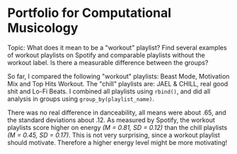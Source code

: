 # Portfolio for Computational Musicology

Topic: What does it mean to be a "workout" playlist? Find several examples of workout playlists on Spotify and comparable playlists without the workout label. Is there a measurable difference between the groups?

So far, I compared the following "workout" playlists: Beast Mode, Motivation Mix and Top Hits Workout. The "chill" playlists are: JAEL & CHILL, real good shit and Lo-Fi Beats. I combined all playlists using `rbind()`, and did all analysis in groups using `group_by(playlist_name)`.

There was no real difference in danceability, all means were about .65, and the standard deviations about .12. As measured by Spotify, the workout playlists score higher on energy *(M = 0.81, SD = 0.12)* than the chill playlists *(M = 0.45, SD = 0.17)*. This is not very surprising, since a workout playlist should motivate. Therefore a higher energy level might be more motivating!
